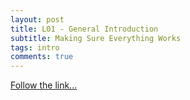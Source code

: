 ```yaml
---
layout: post
title: L01 - General Introduction
subtitle: Making Sure Everything Works
tags: intro
comments: true
---
```


[Follow the link...](../01)

